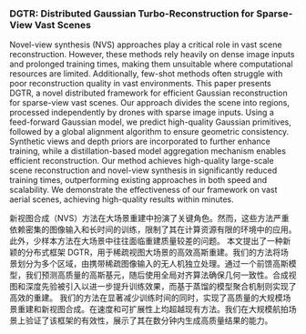 ### DGTR: Distributed Gaussian Turbo-Reconstruction for Sparse-View Vast Scenes

Novel-view synthesis (NVS) approaches play a critical role in vast scene reconstruction. However, these methods rely heavily on dense image inputs and prolonged training times, making them unsuitable where computational resources are limited. Additionally, few-shot methods often struggle with poor reconstruction quality in vast environments. This paper presents DGTR, a novel distributed framework for efficient Gaussian reconstruction for sparse-view vast scenes. Our approach divides the scene into regions, processed independently by drones with sparse image inputs. Using a feed-forward Gaussian model, we predict high-quality Gaussian primitives, followed by a global alignment algorithm to ensure geometric consistency. Synthetic views and depth priors are incorporated to further enhance training, while a distillation-based model aggregation mechanism enables efficient reconstruction. Our method achieves high-quality large-scale scene reconstruction and novel-view synthesis in significantly reduced training times, outperforming existing approaches in both speed and scalability. We demonstrate the effectiveness of our framework on vast aerial scenes, achieving high-quality results within minutes.

新视图合成（NVS）方法在大场景重建中扮演了关键角色。然而，这些方法严重依赖密集的图像输入和长时间的训练，限制了其在计算资源有限的环境中的应用。此外，少样本方法在大场景中往往面临重建质量较差的问题。
本文提出了一种新颖的分布式框架 DGTR，用于稀疏视图大场景的高效高斯重建。我们的方法将场景划分为多个区域，由携带稀疏图像输入的无人机独立处理。通过一个前馈高斯模型，我们预测高质量的高斯基元，随后使用全局对齐算法确保几何一致性。合成视图和深度先验被引入以进一步提升训练效果，而基于蒸馏的模型聚合机制则实现了高效的重建。
我们的方法在显著减少训练时间的同时，实现了高质量的大规模场景重建和新视图合成。在速度和可扩展性上均超越现有方法。我们在大规模航拍场景上验证了该框架的有效性，展示了其在数分钟内生成高质量结果的能力。

